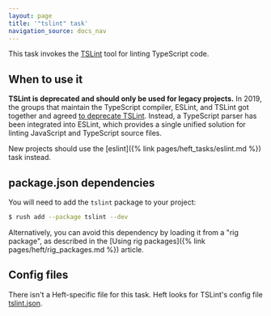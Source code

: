 ```yaml
---
layout: page
title: '"tslint" task'
navigation_source: docs_nav
---
```


This task invokes the [TSLint](https://palantir.github.io/tslint/) tool for linting TypeScript code.


## When to use it

**TSLint is deprecated and should only be used for legacy projects.**  In 2019, the groups that maintain the TypeScript compiler, ESLint, and TSLint got together and agreed [to deprecate TSLint](https://medium.com/palantir/tslint-in-2019-1a144c2317a9).  Instead, a TypeScript parser has been integrated into ESLint, which provides a single unified solution for linting JavaScript and TypeScript source files.

New projects should use the [eslint]({% link pages/heft_tasks/eslint.md %}) task instead.


## package.json dependencies

You will need to add the `tslint` package to your project:

```bash
$ rush add --package tslint --dev
```

Alternatively, you can avoid this dependency by loading it from a "rig package", as described in the [Using rig packages]({% link pages/heft/rig_packages.md %}) article.


## Config files

There isn't a Heft-specific file for this task.  Heft looks for TSLint's config file [tslint.json](https://palantir.github.io/tslint/usage/configuration/).
